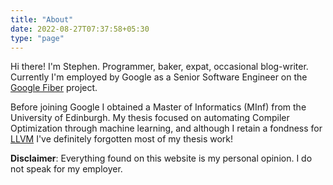 ```yaml
---
title: "About"
date: 2022-08-27T07:37:58+05:30
type: "page"
---
```


Hi there! I'm Stephen. Programmer, baker, expat, occasional blog-writer.
Currently I'm employed by Google as a Senior Software Engineer on the
[Google Fiber](https://fiber.google.com) project.

Before joining Google I obtained a Master of Informatics (MInf) from the
University of Edinburgh. My thesis focused on automating Compiler Optimization
through machine learning, and although I retain a fondness for
[LLVM](http://llvm.org/) I've definitely forgotten most of my thesis work!

<b>Disclaimer</b>: Everything found on this website is my personal opinion. I
do not speak for my employer.

